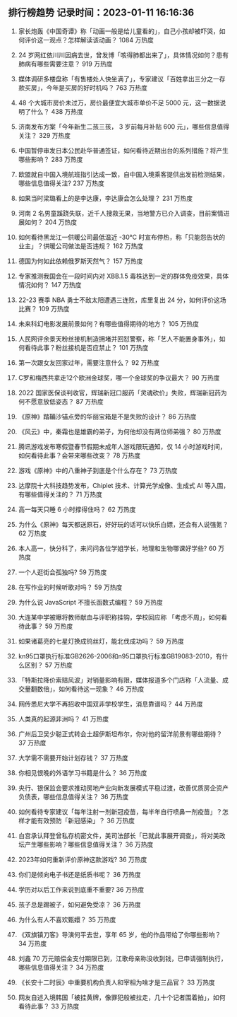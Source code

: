 
## 排行榜趋势 记录时间：2023-01-11 16:16:36
  
  1. 家长炮轰《中国奇谭》称「动画一般是给儿童看的」，自己小孩却被吓哭，如何评价这一观点？怎样解读该动画？ 1084 万热度
    
  2. 24 岁网红依川川因病去世，曾发博「咳得肺都出来了」，具体情况如何？患有肺病有哪些需要注意？ 919 万热度
    
  3. 媒体调研多楼盘称「有售楼处人快坐满了」，专家建议「百姓拿出三分之一存款买房」，今年是买房的好时机吗？ 763 万热度
    
  4. 48 个大城市房价未过万，房价最便宜大城市单价不足 5000 元，这一数据说明了什么？ 438 万热度
    
  5. 济南发布方案「今年新生二孩三孩， 3 岁前每月补贴 600 元」，哪些信息值得关注？ 329 万热度
    
  6. 中国暂停审发日本公民赴华普通签证，如何看待近期出台的系列措施？将产生哪些影响？ 283 万热度
    
  7. 欧盟就自中国入境航班指引达成一致，自中国入境乘客提供出发前检测结果，哪些信息值得关注? 237 万热度
    
  8. 如果当时梁璐看上的是李达康，李达康会怎么处理？ 231 万热度
    
  9. 河南 2 名男童蹊跷失联，近千人搜救无果，当地警方已介入调查，目前案情进展如何？ 204 万热度
    
  10. 如何看待黑龙江一供暖公司最低温近 -30℃ 时宣布停热，称「只能怨告状的业主」？供暖公司做法是否违规？ 162 万热度
    
  11. 德国为何如此依赖俄罗斯天然气？ 157 万热度
    
  12. 专家推测我国会在一段时间内对 XBB.1.5 毒株达到一定的群体免疫效果，具体情况如何？ 147 万热度
    
  13. 22-23 赛季 NBA 勇士不敌太阳遭遇三连败，库里复出 24 分，如何评价这场比赛？ 109 万热度
    
  14. 未来科幻电影发展前景如何？有哪些值得期待的地方？ 105 万热度
    
  15. 人民网评余景天粉丝接机制造拥堵并回怼警察，称「艺人不能置身事外」，如何看待此事？粉丝接机是否应禁止？ 101 万热度
    
  16. 第一次跟女友回家过年，需要注意什么？ 92 万热度
    
  17. C罗和梅西共拿走12个欧洲金球奖，哪一个金球奖的争议最大？ 90 万热度
    
  18. 2022 国家医保谈判收官，辉瑞新冠口服药「灵魂砍价」失败，辉瑞新冠药为何不愿意放低姿态？ 87 万热度
    
  19. 《原神》踏鞴沙锚点旁的华丽宝箱是不是失败的设计？ 86 万热度
    
  20. 《风云》中，秦霜也是雄霸的弟子，为何他却没有两位师弟强？ 80 万热度
    
  21. 腾讯游戏发布寒假暨春节假期未成年人游戏限玩通知，仅 14 小时游戏时间，如何看待此事？会带来哪些改变？ 78 万热度
    
  22. 游戏《原神》中的八重神子到底是个什么存在？ 73 万热度
    
  23. 达摩院十大科技趋势发布，Chiplet 技术、计算光学成像、生成式 AI 等入围，有哪些值得关注的？ 71 万热度
    
  24. 高一每天只睡 6 小时撑得住吗？ 62 万热度
    
  25. 为什么《原神》每天都送原石，好好玩的话可以快乐白嫖，还会有人说强氪？ 62 万热度
    
  26. 本人高一，快分科了，来问问各位学姐学长，地理和生物哪课好学些? 60 万热度
    
  27. 一个人逛街会孤独吗? 59 万热度
    
  28. 在写作业的时候听歌对吗？ 59 万热度
    
  29. 为什么说 JavaScript 不擅长函数式编程？ 59 万热度
    
  30. 大连某中学被曝将教师献血与评职称挂钩，学校回应称 「考虑不周」，如何看待此事？ 59 万热度
    
  31. 如果诸葛亮的七星灯换成钨丝灯，能北伐成功吗？ 59 万热度
    
  32. kn95口罩执行标准GB2626-2006和n95口罩执行标准GB19083-2010，有什么区别？ 57 万热度
    
  33. 「特斯拉降价索赔风波」对销量影响有限，媒体报道多个门店称「人流量、成交量翻数倍」，如何看待这一现象？ 46 万热度
    
  34. 网传悉尼大学不再招收中国双非学校学生，消息靠谱吗？ 44 万热度
    
  35. 人类真的起源非洲吗？ 41 万热度
    
  36. 广州后卫吴少聪正式转会土超伊斯坦布尔，你对他的留洋前景有哪些期待？ 37 万热度
    
  37. 大学需不需要开始计划存钱？ 37 万热度
    
  38. 你相见恨晚的外语学习书籍是什么？ 36 万热度
    
  39. 央行、银保监会要求推动房地产业向新发展模式平稳过渡，改善优质房企资产负债表，哪些信息值得关注？ 36 万热度
    
  40. 如何看待专家建议「每年注射一剂新冠疫苗，每半年自行喷鼻一剂疫苗」？怎样才能有效预防「新冠感染」？ 36 万热度
    
  41. 白宫承认拜登曾私存机密文件，美司法部长「已就此事展开调查」，将对美政坛产生哪些影响？哪些信息值得关注？ 36 万热度
    
  42. 2023年如何重新评价原神这款游戏? 36 万热度
    
  43. 你们是倾向电子书还是纸质书呢？ 36 万热度
    
  44. 学历对以后工作来说到底重不重要? 36 万热度
    
  45. 孩子总是踢被子，如何避免受凉？ 36 万热度
    
  46. 为什么有人不喜欢甄嬛？ 35 万热度
    
  47. 《双旗镇刀客》导演何平去世，享年 65 岁，他的作品带给了你哪些影响？ 34 万热度
    
  48. 刘鑫 70 万元赔偿金支付期限已到，江歌母亲称没收到钱，已申请强制执行，哪些信息值得关注？ 34 万热度
    
  49. 《长安十二时辰》中重要机构负责人和宰相为啥才是三品官？ 33 万热度
    
  50. 网友自述入境韩国「被挂黄牌，像罪犯般被拉走，几十个记者围着拍」，如何看待此事？ 33 万热度
    